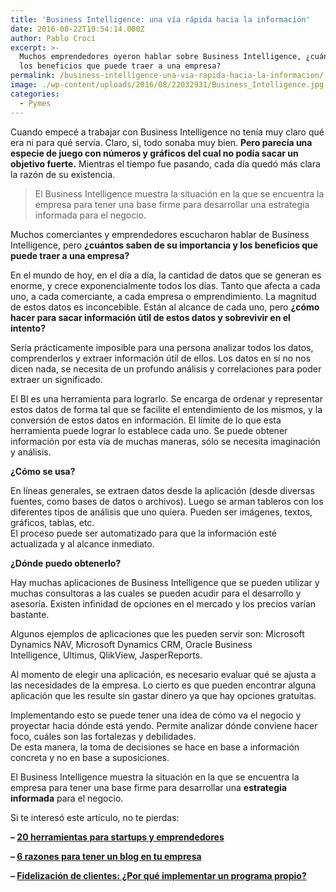 ```yaml
---
title: 'Business Intelligence: una vía rápida hacia la información'
date: 2016-08-22T19:54:14.000Z
author: Pablo Croci
excerpt: >-
  Muchos emprendedores oyeron hablar sobre Business Intelligence, ¿cuántos saben
  los beneficios que puede traer a una empresa?
permalink: /business-intelligence-una-via-rapida-hacia-la-informacion/
image: ./wp-content/uploads/2016/08/22032931/Business_Intelligence.jpg
categories:
  - Pymes
---
```

Cuando empecé a trabajar con Business Intelligence no tenía muy claro qué era ni para qué servía. Claro, si, todo sonaba muy bien. **Pero parecía una especie de juego con números y gráficos del cual no podía sacar un objetivo fuerte.** Mientras el tiempo fue pasando, cada día quedó más clara la razón de su existencia.

> El Business Intelligence muestra la situación en la que se encuentra la empresa para tener una base firme para desarrollar una estrategia informada para el negocio.

Muchos comerciantes y emprendedores escucharon hablar de Business Intelligence, pero **¿cuántos saben de su importancia y los beneficios que puede traer a una empresa?**

En el mundo de hoy, en el día a día, la cantidad de datos que se generan es enorme, y crece exponencialmente todos los días. Tanto que afecta a cada uno, a cada comerciante, a cada empresa o emprendimiento. La magnitud de estos datos es inconcebible. Están al alcance de cada uno, pero **¿cómo hacer para sacar información útil de estos datos y sobrevivir en el intento?**

Sería prácticamente imposible para una persona analizar todos los datos, comprenderlos y extraer información útil de ellos. Los datos en sí no nos dicen nada, se necesita de un profundo análisis y correlaciones para poder extraer un significado.

El BI es una herramienta para lograrlo. Se encarga de ordenar y representar estos datos de forma tal que se facilite el entendimiento de los mismos, y la conversión de estos datos en información. El límite de lo que esta herramienta puede lograr lo establece cada uno. Se puede obtener información por esta vía de muchas maneras, sólo se necesita imaginación y análisis.

**¿Cómo se usa?**

En líneas generales, se extraen datos desde la aplicación (desde diversas fuentes, como bases de datos o archivos). Luego se arman tableros con los diferentes tipos de análisis que uno quiera. Pueden ser imágenes, textos, gráficos, tablas, etc.  
El proceso puede ser automatizado para que la información esté actualizada y al alcance inmediato.

**¿Dónde puedo obtenerlo?**

Hay muchas aplicaciones de Business Intelligence que se pueden utilizar y muchas consultoras a las cuales se pueden acudir para el desarrollo y asesoría. Existen infinidad de opciones en el mercado y los precios varían bastante.

Algunos ejemplos de aplicaciones que les pueden servir son: Microsoft Dynamics NAV, Microsoft Dynamics CRM, Oracle Business Intelligence, Ultimus, QlikView, JasperReports.

Al momento de elegir una aplicación, es necesario evaluar qué se ajusta a las necesidades de la empresa. Lo cierto es que pueden encontrar alguna aplicación que les resulte sin gastar dinero ya que hay opciones gratuitas.

Implementando esto se puede tener una idea de cómo va el negocio y proyectar hacia dónde está yendo. Permite analizar dónde conviene hacer foco, cuáles son las fortalezas y debilidades.  
De esta manera, la toma de decisiones se hace en base a información concreta y no en base a suposiciones.

El Business Intelligence muestra la situación en la que se encuentra la empresa para tener una base firme para desarrollar una **estrategia informada** para el negocio.

Si te interesó este artículo, no te pierdas:

**&#8211; <a href="https://increasecard.com/las-30-mejores-herramientas-para-startups-y-emprendedores/" target="_blank" rel="noopener">20 herramientas para startups y emprendedores</a>**

**&#8211; <a href="https://increasecard.com/6-razones-para-tener-un-blog-de-tu-empresa/" target="_blank" rel="noopener">6 razones para tener un blog en tu empresa</a>**

**&#8211; <a href="https://increasecard.com/para-que-sirve-un-programa-de-fidelizacion-de-clientes/" target="_blank" rel="noopener">Fidelización de clientes: ¿Por qué implementar un programa propio?</a>**
